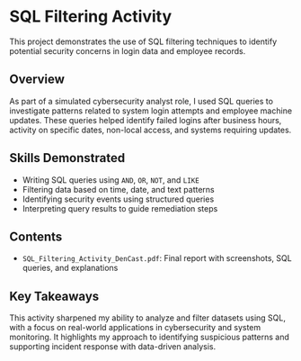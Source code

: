 # SQL Filtering Activity

This project demonstrates the use of SQL filtering techniques to identify potential security concerns in login data and employee records.

## Overview

As part of a simulated cybersecurity analyst role, I used SQL queries to investigate patterns related to system login attempts and employee machine updates. These queries helped identify failed logins after business hours, activity on specific dates, non-local access, and systems requiring updates.

## Skills Demonstrated

- Writing SQL queries using `AND`, `OR`, `NOT`, and `LIKE`
- Filtering data based on time, date, and text patterns
- Identifying security events using structured queries
- Interpreting query results to guide remediation steps

## Contents

- `SQL_Filtering_Activity_DenCast.pdf`: Final report with screenshots, SQL queries, and explanations

## Key Takeaways

This activity sharpened my ability to analyze and filter datasets using SQL, with a focus on real-world applications in cybersecurity and system monitoring. It highlights my approach to identifying suspicious patterns and supporting incident response with data-driven analysis.
